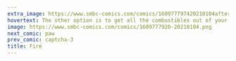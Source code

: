 ```yaml
---
extra_image: https://www.smbc-comics.com/comics/160977797420210104after.png
hovertext: The other option is to get all the combustibles out of your house by using extreme heat and patience.
image: https://www.smbc-comics.com/comics/1609777920-20210104.png
next_comic: paw
prev_comic: captcha-3
title: Fire
---
```


